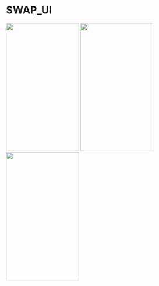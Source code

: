 # SWAP_UI
 

<img src="https://user-images.githubusercontent.com/15935347/62552136-6e1f4580-b86d-11e9-9b54-35075a20a814.png"  width="200" height="350" />    <img src="https://user-images.githubusercontent.com/15935347/62552200-8a22e700-b86d-11e9-9870-0ab3ab799c36.png"  width="200" height="350" />
<img src="https://user-images.githubusercontent.com/15935347/62552202-8a22e700-b86d-11e9-8a9f-2e073a4de5e5.png"  width="200" height="350" />
